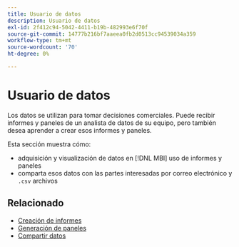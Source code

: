 ```yaml
---
title: Usuario de datos
description: Usuario de datos
exl-id: 2f412c94-5042-4411-b19b-482993e6f70f
source-git-commit: 14777b216bf7aaeea0fb2d0513cc94539034a359
workflow-type: tm+mt
source-wordcount: '70'
ht-degree: 0%

---
```


# Usuario de datos

Los datos se utilizan para tomar decisiones comerciales. Puede recibir informes y paneles de un analista de datos de su equipo, pero también desea aprender a crear esos informes y paneles.

Esta sección muestra cómo:
* adquisición y visualización de datos en [!DNL MBI] uso de informes y paneles
* comparta esos datos con las partes interesadas por correo electrónico y `.csv` archivos

## Relacionado

* [Creación de informes](../mbi/data-user/reports/rpt-fundamentals.md)
* [Generación de paneles](../mbi/data-user/dashboards/ess-dashboards.md)
* [Compartir datos](../mbi/data-user/export-data/share-data.md)
